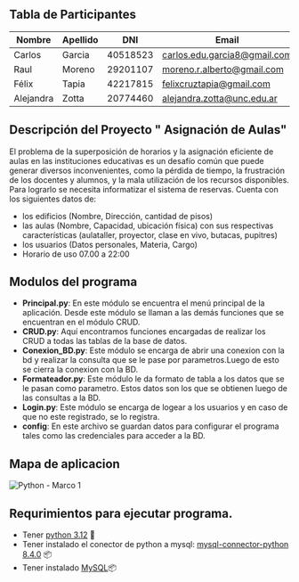 ## Tabla de Participantes

| Nombre | Apellido | DNI | Email | Link_Git_Hub |
|---|---|---|---|---|
| Carlos | Garcia | 40518523 | carlos.edu.garcia8@gmail.com | https://github.com/douglasg14b |
| Raul | Moreno | 29201107 | moreno.r.alberto@gmail.com | https://github.com/morenoh149 |
| Félix | Tapia | 42217815 | felixcruztapia@gmail.com | https://github.com/FelixCBA/Ejercicio_de_clase.git |
| Alejandra | Zotta | 20774460 | alejandra.zotta@unc.edu.ar | https://github.com/alejandrazotta |

## Descripción del Proyecto " Asignación de Aulas"
El problema de la superposición de horarios y la asignación eficiente de aulas en las instituciones educativas es un desafío común que puede generar diversos inconvenientes, como la pérdida de tiempo, la frustración de los docentes y alumnos, y la mala utilización de los recursos disponibles. 
Para lograrlo  se necesita informatizar el sistema de reservas. Cuenta con los siguientes  datos de:
* los edificios (Nombre, Dirección, cantidad de pisos)
* las aulas (Nombre, Capacidad, ubicación física) con sus respectivas características (aulataller, proyector, clase en vivo, butacas, pupitres)
* los usuarios (Datos personales, Materia, Cargo)
* Horario de uso 07.00 a 22:00

## Modulos del programa

* **Principal.py**: En este módulo se encuentra el menú principal de la aplicación. Desde este módulo se llaman a las demás funciones que se encuentran en el módulo CRUD.
* **CRUD.py**: Aquí encontramos funciones encargadas de realizar los CRUD a todas las tablas de la base de datos.
* **Conexion_BD.py**: Este módulo se encarga de abrir una conexion con la bd y realizar la consulta que se le pase por parametros.Luego de esto se cierra la conexion con la                        BD.
* **Formateador.py**: Este módulo le da formato de tabla a los datos que se le pasan como parametro. Estos datos son los que se obtienen luego de las consultas a la BD.
* **Login.py**: Este módulo se encarga de logear a los usuarios y en caso de que no este registrado, se lo registra.
* **config**: En este archivo se guardan datos para configurar el programa tales como las credenciales para acceder a la BD.

## Mapa de aplicacion
![Python - Marco 1](https://github.com/carlosg14/Proyecto-integrados/assets/169003565/138303a1-01e9-4a5b-b495-7d2cc1447e95)

## Requrimientos para ejecutar programa.

* Tener [python 3.12](https://www.python.org/downloads/) 🐍
* Tener instalado el conector de python a mysql: [mysql-connector-python	8.4.0](https://dev.mysql.com/doc/connector-python/en/connector-python-installation.html) 📦
* Tener instalado [MySQL](https://dev.mysql.com/downloads/installer/)📦
 


  
